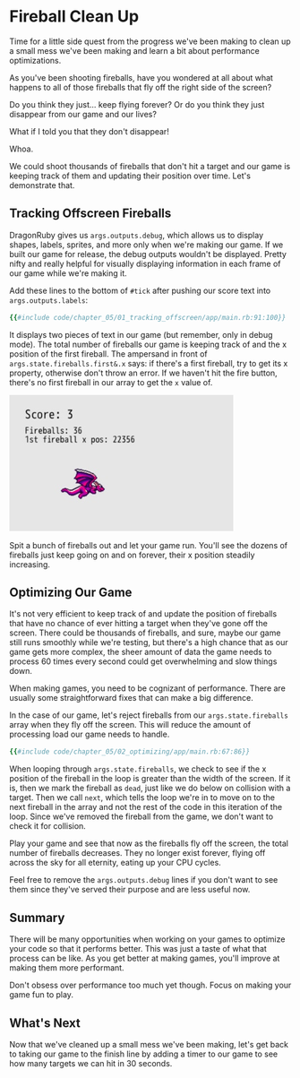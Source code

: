 # Fireball Clean Up

Time for a little side quest from the progress we've been making to clean up a small mess we've been making and learn a bit about performance optimizations.

As you've been shooting fireballs, have you wondered at all about what happens to all of those fireballs that fly off the right side of the screen?

Do you think they just... keep flying forever? Or do you think they just disappear from our game and our lives?

What if I told you that they don't disappear!

Whoa.

We could shoot thousands of fireballs that don't hit a target and our game is keeping track of them and updating their position over time. Let's demonstrate that.

## Tracking Offscreen Fireballs

DragonRuby gives us `args.outputs.debug`, which allows us to display shapes, labels, sprites, and more only when we're making our game. If we built our game for release, the debug outputs wouldn't be displayed. Pretty nifty and really helpful for visually displaying information in each frame of our game while we're making it.

Add these lines to the bottom of `#tick` after pushing our score text into `args.outputs.labels`:

``` ruby
{{#include code/chapter_05/01_tracking_offscreen/app/main.rb:91:100}}
```

It displays two pieces of text in our game (but remember, only in debug mode). The total number of fireballs our game is keeping track of and the x position of the first fireball. The ampersand in front of `args.state.fireballs.first&.x` says: if there's a first fireball, try to get its x property, otherwise don't throw an error. If we haven't hit the fire button, there's no first fireball in our array to get the `x` value of.

![debug mode text showing the dragon sprite with a score of 3, 36 fireballs, and an x position of the first fireball at 22,356](./img/c05-debug-text.jpg)

Spit a bunch of fireballs out and let your game run. You'll see the dozens of fireballs just keep going on and on forever, their x position steadily increasing.

## Optimizing Our Game

It's not very efficient to keep track of and update the position of fireballs that have no chance of ever hitting a target when they've gone off the screen. There could be thousands of fireballs, and sure, maybe our game still runs smoothly while we're testing, but there's a high chance that as our game gets more complex, the sheer amount of data the game needs to process 60 times every second could get overwhelming and slow things down.

When making games, you need to be cognizant of performance. There are usually some straightforward fixes that can make a big difference.

In the case of our game, let's reject fireballs from our `args.state.fireballs` array when they fly off the screen. This will reduce the amount of processing load our game needs to handle.

``` ruby
{{#include code/chapter_05/02_optimizing/app/main.rb:67:86}}
```

When looping through `args.state.fireballs`, we check to see if the x position of the fireball in the loop is greater than the width of the screen. If it is, then we mark the fireball as `dead`, just like we do below on collision with a target. Then we call `next`, which tells the loop we're in to move on to the next fireball in the array and not the rest of the code in this iteration of the loop. Since we've removed the fireball from the game, we don't want to check it for collision.

Play your game and see that now as the fireballs fly off the screen, the total number of fireballs decreases. They no longer exist forever, flying off across the sky for all eternity, eating up your CPU cycles.

Feel free to remove the `args.outputs.debug` lines if you don't want to see them since they've served their purpose and are less useful now.

## Summary

There will be many opportunities when working on your games to optimize your code so that it performs better. This was just a taste of what that process can be like. As you get better at making games, you'll improve at making them more performant.

Don't obsess over performance too much yet though. Focus on making your game fun to play.

## What's Next

Now that we've cleaned up a small mess we've been making, let's get back to taking our game to the finish line by adding a timer to our game to see how many targets we can hit in 30 seconds.
